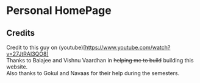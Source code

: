 # Personal HomePage

## Credits
Credit to this guy on (youtube)[https://www.youtube.com/watch?v=27JtRAI3QO8] <br>
Thanks to Balajee and Vishnu Vaardhan in <s>helping me to build</s> building this website.
<br>
Also thanks to Gokul and Navaas for their help during the semesters.
